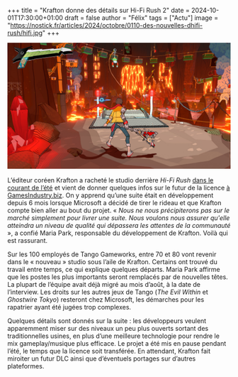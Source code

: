 +++
title = "Krafton donne des détails sur Hi-Fi Rush 2"
date = 2024-10-01T17:30:00+01:00
draft = false
author = "Félix"
tags = ["Actu"]
image = "https://nostick.fr/articles/2024/octobre/0110-des-nouvelles-dhifi-rush/hifi.jpg"
+++

![Le jeu Hi-Fi Rush](hifi.jpg) 

L’éditeur coréen Krafton a racheté le studio derrière *Hi-Fi Rush* [dans le courant de l’été](https://nostick.fr/articles/2024/aout/1208-krafton-a-la-rescousse-de-tango/) et vient de donner quelques infos sur le futur de la licence [à GamesIndustry.biz](https://www.gamesindustry.biz/we-dont-want-to-just-replicate-successful-games-behind-kraftons-acquisition-of-tango-gameworks). On y apprend qu’une suite était en développement depuis 6 mois lorsque Microsoft a décidé de tirer le rideau et que Krafton compte bien aller au bout du projet. « *Nous ne nous précipiterons pas sur le marché simplement pour livrer une suite. Nous voulons nous assurer qu'elle atteindra un niveau de qualité qui dépassera les attentes de la communauté* », a confié Maria Park, responsable du développement de Krafton. Voilà qui est rassurant.

Sur les 100 employés de Tango Gameworks, entre 70 et 80 vont revenir dans le « nouveau » studio sous l’aile de Krafton. Certains ont trouvé du travail entre temps, ce qui explique quelques départs. Maria Park affirme que les postes les plus importants seront remplacés par de nouvelles têtes. La plupart de l’équipe avait déjà migré au mois d’août, à la date de l’interview. Les droits sur les autres jeux de Tango (*The Evil Within* et *Ghostwire Tokyo*) resteront chez Microsoft, les démarches pour les rapatrier ayant été jugées trop complexes.

Quelques détails sont donnés sur la suite : les développeurs veulent apparemment miser sur des niveaux un peu plus ouverts sortant des traditionnelles usines, en plus d’une meilleure technologie pour rendre le mix gameplay/musique plus efficace. Le projet a été mis en pause pendant l’été, le temps que la licence soit transférée. En attendant, Krafton fait miroiter un futur DLC ainsi que d’éventuels portages sur d’autres plateformes. 